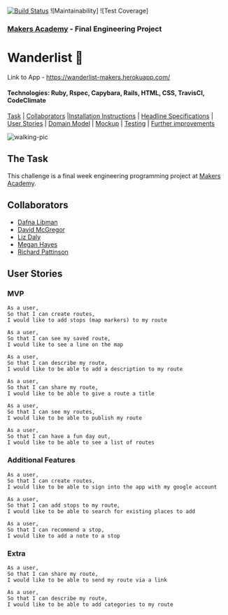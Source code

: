[![Build Status](https://travis-ci.org/Megscode/Wanderlist.svg?branch=master)](https://travis-ci.org/Megscode/Wanderlist)
![Maintainability]
![Test Coverage]

### [Makers Academy](http://www.makersacademy.com) - Final Engineering Project

# Wanderlist 🥾


Link to App - https://wanderlist-makers.herokuapp.com/

#### Technologies: Ruby, Rspec, Capybara, Rails, HTML, CSS, TravisCI, CodeClimate

[Task](#Task) | [Collaborators](#Collaborators) |[Installation Instructions](#Installation) | [Headline Specifications](#Headline_Specifications) | [User Stories](#User_Stories) | [Domain Model](#Domain_Model) | [Mockup](#Mockup) | [Testing](#Testing) | [Further improvements](#Further_Improvements)

![walking-pic](https://images.unsplash.com/photo-1538471726790-0f6b031f1982?ixlib=rb-1.2.1&ixid=eyJhcHBfaWQiOjEyMDd9&auto=format&fit=crop&w=1050&q=80)

## <a name="Task">The Task</a>

This challenge is a final week engineering programming project at [Makers Academy](https://github.com/makersacademy).

## <a name="Collaborators">Collaborators</a>

* [Dafna Libman](https://github.com/dlibmanw)
* [David McGregor](https://github.com/davmcgregor)
* [Liz Daly](https://github.com/lookupdaily)
* [Megan Hayes](https://github.com/megscode)
* [Richard Pattinson](https://github.com/richardpattinson)

## <a name="User_Stories">User Stories</a>

### MVP

```
As a user,
So that I can create routes,
I would like to add stops (map markers) to my route
```
```
As a user, 
So that I can see my saved route,
I would like to see a line on the map
```
```
As a user,
So that I can describe my route,
I would like to be able to add a description to my route
```
```
As a user,
So that I can share my route, 
I would like to be able to give a route a title 
```
```
As a user,
So that I can see my routes,
I would like to be able to publish my route
```
```
As a user,
So that I can have a fun day out,
I would like to be able to see a list of routes
```

### Additional Features

```
As a user, 
So that I can create routes,
I would like to be able to sign into the app with my google account
```
```
As a user, 
So that I can add stops to my route,
I would like to be able to search for existing places to add
```
```
As a user,
So that I can recommend a stop,
I would like to add a note to a stop
```

### Extra

```
As a user,
So that I can share my route, 
I would like to be able to send my route via a link
```
```
As a user,
So that I can describe my route,
I would like to be able to add categories to my route
```







